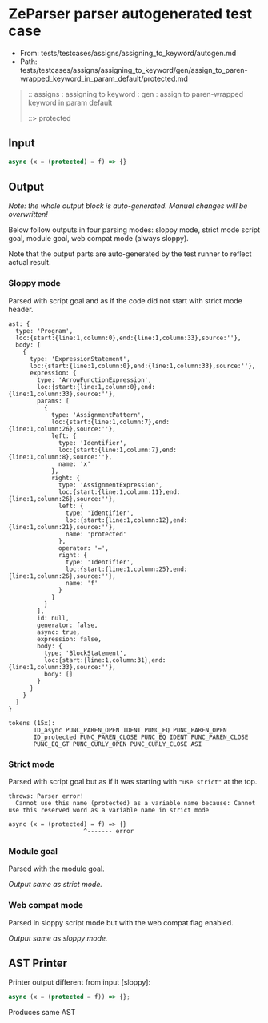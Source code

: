 # ZeParser parser autogenerated test case

- From: tests/testcases/assigns/assigning_to_keyword/autogen.md
- Path: tests/testcases/assigns/assigning_to_keyword/gen/assign_to_paren-wrapped_keyword_in_param_default/protected.md

> :: assigns : assigning to keyword : gen : assign to paren-wrapped keyword in param default
>
> ::> protected

## Input


`````js
async (x = (protected) = f) => {}
`````

## Output

_Note: the whole output block is auto-generated. Manual changes will be overwritten!_

Below follow outputs in four parsing modes: sloppy mode, strict mode script goal, module goal, web compat mode (always sloppy).

Note that the output parts are auto-generated by the test runner to reflect actual result.

### Sloppy mode

Parsed with script goal and as if the code did not start with strict mode header.

`````
ast: {
  type: 'Program',
  loc:{start:{line:1,column:0},end:{line:1,column:33},source:''},
  body: [
    {
      type: 'ExpressionStatement',
      loc:{start:{line:1,column:0},end:{line:1,column:33},source:''},
      expression: {
        type: 'ArrowFunctionExpression',
        loc:{start:{line:1,column:0},end:{line:1,column:33},source:''},
        params: [
          {
            type: 'AssignmentPattern',
            loc:{start:{line:1,column:7},end:{line:1,column:26},source:''},
            left: {
              type: 'Identifier',
              loc:{start:{line:1,column:7},end:{line:1,column:8},source:''},
              name: 'x'
            },
            right: {
              type: 'AssignmentExpression',
              loc:{start:{line:1,column:11},end:{line:1,column:26},source:''},
              left: {
                type: 'Identifier',
                loc:{start:{line:1,column:12},end:{line:1,column:21},source:''},
                name: 'protected'
              },
              operator: '=',
              right: {
                type: 'Identifier',
                loc:{start:{line:1,column:25},end:{line:1,column:26},source:''},
                name: 'f'
              }
            }
          }
        ],
        id: null,
        generator: false,
        async: true,
        expression: false,
        body: {
          type: 'BlockStatement',
          loc:{start:{line:1,column:31},end:{line:1,column:33},source:''},
          body: []
        }
      }
    }
  ]
}

tokens (15x):
       ID_async PUNC_PAREN_OPEN IDENT PUNC_EQ PUNC_PAREN_OPEN
       ID_protected PUNC_PAREN_CLOSE PUNC_EQ IDENT PUNC_PAREN_CLOSE
       PUNC_EQ_GT PUNC_CURLY_OPEN PUNC_CURLY_CLOSE ASI
`````

### Strict mode

Parsed with script goal but as if it was starting with `"use strict"` at the top.

`````
throws: Parser error!
  Cannot use this name (protected) as a variable name because: Cannot use this reserved word as a variable name in strict mode

async (x = (protected) = f) => {}
                     ^------- error
`````


### Module goal

Parsed with the module goal.

_Output same as strict mode._

### Web compat mode

Parsed in sloppy script mode but with the web compat flag enabled.

_Output same as sloppy mode._

## AST Printer

Printer output different from input [sloppy]:

````js
async (x = (protected = f)) => {};
````

Produces same AST
